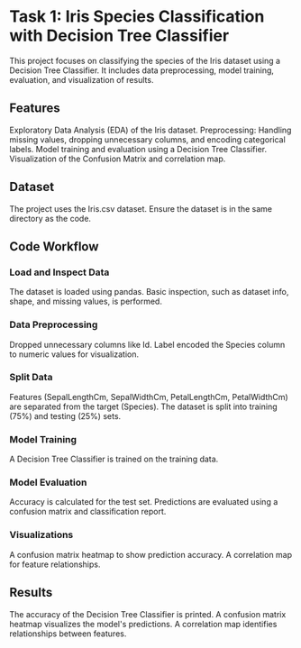 # Task 1: Iris Species Classification with Decision Tree Classifier
This project focuses on classifying the species of the Iris dataset using a Decision Tree Classifier. It includes data preprocessing, model training, evaluation, and visualization of results.

## Features
Exploratory Data Analysis (EDA) of the Iris dataset.
Preprocessing: Handling missing values, dropping unnecessary columns, and encoding categorical labels.
Model training and evaluation using a Decision Tree Classifier.
Visualization of the Confusion Matrix and correlation map.

## Dataset
The project uses the Iris.csv dataset. Ensure the dataset is in the same directory as the code.

## Code Workflow

### Load and Inspect Data
The dataset is loaded using pandas.
Basic inspection, such as dataset info, shape, and missing values, is performed.

### Data Preprocessing
Dropped unnecessary columns like Id.
Label encoded the Species column to numeric values for visualization.

### Split Data
Features (SepalLengthCm, SepalWidthCm, PetalLengthCm, PetalWidthCm) are separated from the target (Species).
The dataset is split into training (75%) and testing (25%) sets.

### Model Training
A Decision Tree Classifier is trained on the training data.

### Model Evaluation
Accuracy is calculated for the test set.
Predictions are evaluated using a confusion matrix and classification report.

### Visualizations
A confusion matrix heatmap to show prediction accuracy.
A correlation map for feature relationships.

## Results
The accuracy of the Decision Tree Classifier is printed.
A confusion matrix heatmap visualizes the model's predictions.
A correlation map identifies relationships between features.
